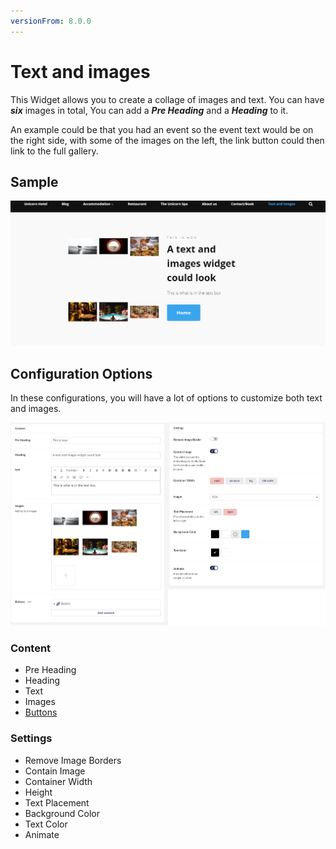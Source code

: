 ```yaml
---
versionFrom: 8.0.0
---
```


# Text and images

This Widget allows you to create a collage of images and text.
You can have ***six*** images in total, You can add a ***Pre Heading*** and a ***Heading*** to it.

An example could be that you had an event so the event text would be on the right side, with some of the images on the left, the link button could then link to the full gallery.

## Sample

![Frontend example of the Text and Images widget - images to the right, text to the left](images/Text-image-front.png)

## Configuration Options

In these configurations, you will have a lot of options to customize both text and images.


![Text and Images Backoffice](images/Text-images-final.png)

### Content

- Pre Heading
- Heading
- Text
- Images
- [Buttons](../Buttons/index.md)

### Settings

- Remove Image Borders
- Contain Image
- Container Width
- Height
- Text Placement
- Background Color
- Text Color
- Animate


